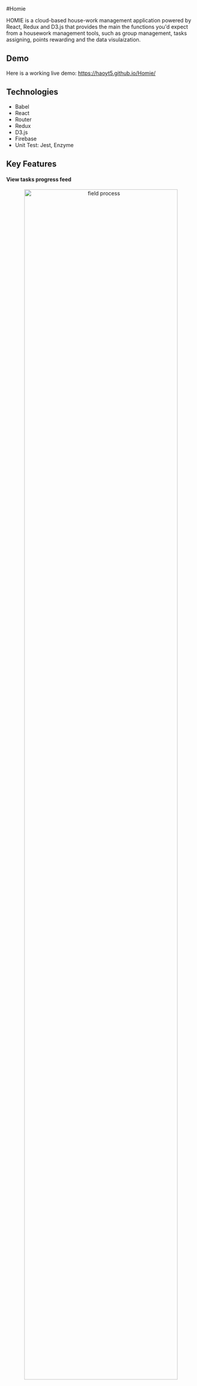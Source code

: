 #Homie

HOMIE is a cloud-based house-work management application powered by React, Redux and D3.js that provides the main the functions you'd expect from a housework management tools, such as group management, tasks assigning, points rewarding and the data visulaization.
## Demo
Here is a working live demo: https://haoyt5.github.io/Homie/
## Technologies
- Babel
- React
- Router
- Redux
- D3.js
- Firebase
- Unit Test: Jest, Enzyme
  
## Key Features
#### View tasks progress feed
<p align="center">
<img src="https://haoyt5.github.io/Homie/img/dashboard.png" alt="field process"width="90%"/>
</p>

#### Create and schedule tasks with different conditions

<p align="center">
<img src="https://haoyt5.github.io/Homie/img/t_create.png" alt="task create" width="45%" />
<img src="https://haoyt5.github.io/Homie/img/t_accept.png" alt="tack accept" width="45%"/>
<br>
<img src="https://haoyt5.github.io/Homie/img/t_report.png" alt="task report" width="45%"/>
<img src="https://haoyt5.github.io/Homie/img/t_approve.png" alt="task approve" width="45%"/>
</p>

#### Join and leave the groups

<p align="center">
<img src="https://haoyt5.github.io/Homie/img/group_manage.png" alt="alt text" width="90%"/>
<br/>
<img src="https://haoyt5.github.io/Homie/img/group_switch.png" alt="task approve" width="45%" />
<img src="https://haoyt5.github.io/Homie/img/group_create.png" alt="task approve" width="45%"/>
</p>

#### Motivate the users with points comparison

<p align="center">
<img src="https://haoyt5.github.io/Homie/img/chart.png" alt="alt text" width="90%"/>
</p>